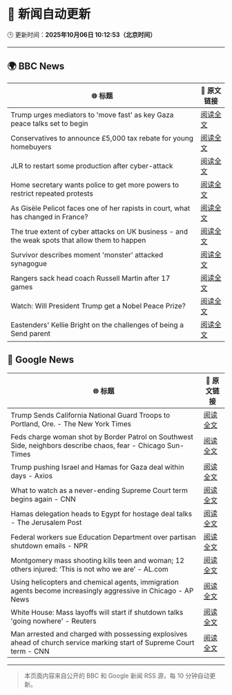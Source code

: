 # 🧠 新闻自动更新

🕒 更新时间：**2025年10月06日 10:12:53（北京时间）**

---

## 🌍 BBC News

| 🌐 标题 | 🔗 原文链接 |
|--------|-------------|
| Trump urges mediators to 'move fast' as key Gaza peace talks set to begin | [阅读全文](https://www.bbc.com/news/articles/cj3y6g43248o?at_medium=RSS&at_campaign=rss) |
| Conservatives to announce £5,000 tax rebate for young homebuyers | [阅读全文](https://www.bbc.com/news/articles/c4gzv9j78dyo?at_medium=RSS&at_campaign=rss) |
| JLR to restart some production after cyber-attack | [阅读全文](https://www.bbc.com/news/articles/ckge0ex5g27o?at_medium=RSS&at_campaign=rss) |
| Home secretary wants police to get more powers to restrict repeated protests | [阅读全文](https://www.bbc.com/news/articles/c24rmdngrrjo?at_medium=RSS&at_campaign=rss) |
| As Gisèle Pelicot faces one of her rapists in court, what has changed in France? | [阅读全文](https://www.bbc.com/news/articles/cdx2d9lynk1o?at_medium=RSS&at_campaign=rss) |
| The true extent of cyber attacks on UK business - and the weak spots that allow them to happen | [阅读全文](https://www.bbc.com/news/articles/c5ye8zj5l4jo?at_medium=RSS&at_campaign=rss) |
| Survivor describes moment 'monster' attacked synagogue | [阅读全文](https://www.bbc.com/news/articles/cly05lekyrvo?at_medium=RSS&at_campaign=rss) |
| Rangers sack head coach Russell Martin after 17 games | [阅读全文](https://www.bbc.com/sport/football/articles/c4gwrplwyz8o?at_medium=RSS&at_campaign=rss) |
| Watch: Will President Trump get a Nobel Peace Prize? | [阅读全文](https://www.bbc.com/news/videos/cj6xwz5x8exo?at_medium=RSS&at_campaign=rss) |
| Eastenders' Kellie Bright on the challenges of being a Send parent | [阅读全文](https://www.bbc.com/news/articles/c0jqy8pn275o?at_medium=RSS&at_campaign=rss) |

## 📰 Google News

| 🌐 标题 | 🔗 原文链接 |
|--------|-------------|
| Trump Sends California National Guard Troops to Portland, Ore. - The New York Times | [阅读全文](https://news.google.com/rss/articles/CBMikgFBVV95cUxPUHFqb3FUWi1NZ19ESVhrVDFWYVdGLWNDcmNyYmxUNldyME9tcEN2eEJMa0xvRGcxX1BqbmFYbVZfM2RET1NwRWhFM2Nva3hsZ1BrWk5jUUZxQmlZLUJ2U3E3UG54OEtvNmZMZ3F5dkNRTXFUcXp4dUZGZVEzWjhpc2w0SjJINzFYZjdjY0pvZkRWUQ?oc=5) |
| Feds charge woman shot by Border Patrol on Southwest Side, neighbors describe chaos, fear - Chicago Sun-Times | [阅读全文](https://news.google.com/rss/articles/CBMiqAFBVV95cUxNajhmaUpPellhWGpwMHA0Qmt2V0Q4ME9wWFk5NTlfc3hZYWM1SEpZWHp0V3oya0JsVFVWNDF4WDE2U1o3eC1YMjV3ekdLNEhUSGdxWENOZHRWekVGZXY5c3pDc2k2c1hVaW1CeVZlc3BfWWU1SG1aVGU1dzFDQlRQTWZZVVNOcDdjcWhJWDRfM1ZHRFRyLU5nMm0yU0l6a2dyXzdSUVU0WnQ?oc=5) |
| Trump pushing Israel and Hamas for Gaza deal within days - Axios | [阅读全文](https://news.google.com/rss/articles/CBMidEFVX3lxTFBHbTNmV0JObVdmbm5ycjhQajE2QTJXN055T1FMU1FlaUVuWkVqMWh6eTVyclctdGJ1T3R4SGd3V1kwbk9lODJwU3RSUDNsVEVBWVRId2F2S3gwYTdUYWdmVkMyaFduVGYzWjRYR193eldzbllw?oc=5) |
| What to watch as a never-ending Supreme Court term begins again - CNN | [阅读全文](https://news.google.com/rss/articles/CBMipgFBVV95cUxQcWJ0UG1ycml4QjhnWGpBMHNnbU16SHhhV2s1ckV6YmV5cFAyLXBqVF9EYjJpaE9SZWxzSmxnaW90S3M5Zm5wRkNVTXpJRnVBa0ZfQTk4cHlSRHdfcmY5czNhZmZyRmcxWGVqUWk5ZWdLdFg4bjJFdzhlWWlnUGhLYXhCS1g4MEFOOHh4UmRqRTRGOHU2YVdUSk5mZkhldVBJdDVla0tR?oc=5) |
| Hamas delegation heads to Egypt for hostage deal talks - The Jerusalem Post | [阅读全文](https://news.google.com/rss/articles/CBMibkFVX3lxTFBhQ0tKXzFvU1hrLW5MQUhWOXBCbWNVdHIwSWltUjlXYkR3dUdzQmdIbDFZNUU1SHVXdXFxRGRBbHN0My1EUkNkV1UtMDZvR20wLUR3VlFRZ3hVZkxKSnNMSU1VRlNiWU9DU2FyUU93?oc=5) |
| Federal workers sue Education Department over partisan shutdown emails - NPR | [阅读全文](https://news.google.com/rss/articles/CBMiogFBVV95cUxPOWV0M2NiS0FZcG9mT2UxeDgyamg4Mkk5LTFFb3NqQ3ViVkVJelJrR0ZnYTBJOHBjMl93elpIZENwZHhTMVBIeW1qWTdzZktuS21fZGd1ckRwRUZXaFBFSUtYTVVLbXg0T21GYmVEdHg1TnhLYzZubW9CQjloRngzb3FtOVVjeGZWdldPZS1GUndwdF82VmJMMS1CRWZMUkhGMUE?oc=5) |
| Montgomery mass shooting kills teen and woman; 12 others injured: ‘This is not who we are’ - AL.com | [阅读全文](https://news.google.com/rss/articles/CBMilwFBVV95cUxNbEIzc2tqQnF0WXpQM205V3J6THJENXhKQ240dWVydGNEMWZCbFNiZFhmZ2NRb1RlQ0F1UGg1bS04eWFHWktFUGgyclNySTJmdHJ3d0N3YWg4Z0hpbHlXcFR1UDhEMUlGaFJSbzhwcFFCdXVRMXRWQzFRUUd4eEJDOUMxc09ObkdIbXFxS3hfZGlWWmYtNy1R0gGrAUFVX3lxTE82S193UnhqZXBCTFlkVzZ5NVBBRldHWVpkeElFdENtV3ljR0JxM2Z0N2kyWkFTWmRXN2FIXzkyRHcyNW8tdmtZUDEtQ0FYRWl3b3ZwYXNrY1lmd2tNcnlLLXBLQ2pjbEJPeUlCNWFqSWhSNGhnMExFVHZqSGRCT3RrQnNUaFhnZkxtQjJUNlhORk5lZ2t4RmtWODFWUnBIUkt2YXZSNUhNSmxFRQ?oc=5) |
| Using helicopters and chemical agents, immigration agents become increasingly aggressive in Chicago - AP News | [阅读全文](https://news.google.com/rss/articles/CBMitwFBVV95cUxQYmtIeGI5c2NBTWE1U3BJdDFUV1JicEtyVm9PSmpuSHVYNksyNjcxc0psRE9WR0txSmhOSHhpRzRhdkVnLWRNV3ZkdFV6VDdBMU1RVDhQVUNqLU80SkhabjlhS1hOWUoxeUtyQWZSRzZNOHlnTUtxdjBXWV9LcFBDcm9mRWJLRWtjT01ySHNLS1dQMDlHYTNqaktoYUdPNExuNWJaWDJUTlF4c1pDcV92MUp1Q3AxR1E?oc=5) |
| White House: Mass layoffs will start if shutdown talks 'going nowhere' - Reuters | [阅读全文](https://news.google.com/rss/articles/CBMiwAFBVV95cUxOdVdrTlJRT0ZjVk42NEtlTWdVSmk0WV9JMnFKbVBEMTdvRkV0bnE3SHhNZUtOb1Z5Tl9qcFFzOUpVVUFKQk0wMEhMUDRhM2I2U0owaXBWMVdYNTBobFkySWloT2o2akc4dnNoWk1BZmJ1QlFuNENMamd2MW5CM3lfaDhWbndfRGJwenZjZnFSZGJqdG9XeVNOamdIMXk5UUxvMV80VEg1QWZERHNtYkZQcl9hRjZhdFZzdW9UWHRxdDY?oc=5) |
| Man arrested and charged with possessing explosives ahead of church service marking start of Supreme Court term - CNN | [阅读全文](https://news.google.com/rss/articles/CBMipgFBVV95cUxNaFE1cDNqekZVX2Y2OHNBQ2hPZHBGY0NTSDRfX1ltX3RLR0Ffdlc4OHdHWHZWYjVZeEItUEgyT1BPYUxSc2QtQVc5NkJwUWhIdGtFMm5KNktkOEVRZmtCSXRqVm41ZHVyYVFJLXVfSW9KbzNzSmwyRVFSSDgtMGVtdWlUTXkwTUIwOVJaeXhEYThWUzU3TnZCU2I4RzJKdjNJUTZEb3VB?oc=5) |

---
> 本页面内容来自公开的 BBC 和 Google 新闻 RSS 源，每 10 分钟自动更新。
